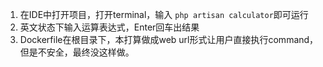 1. 在IDE中打开项目，打开terminal，输入 `php artisan calculator`即可运行
2. 英文状态下输入运算表达式，Enter回车出结果
3. Dockerfile在根目录下，本打算做成web url形式让用户直接执行command，但是不安全，最终没这样做。